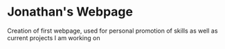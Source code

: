 Jonathan's Webpage
=========
Creation of first webpage, used for personal promotion of skills as well as current projects I am working on
